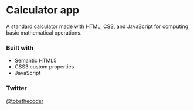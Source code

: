 # Calculator app

A standard calculator made with HTML, CSS, and JavaScript for computing basic mathematical operations.

### Built with

- Semantic HTML5
- CSS3 custom properties
- JavaScript

### Twitter

[@tobsthecoder](https://www.twitter.com/tobsthecoder)
